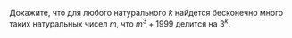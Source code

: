 Докажите, что для любого натурального $k$ найдется бесконечно много таких натуральных чисел $m$, что $m^3+1999$ делится на $3^k$.